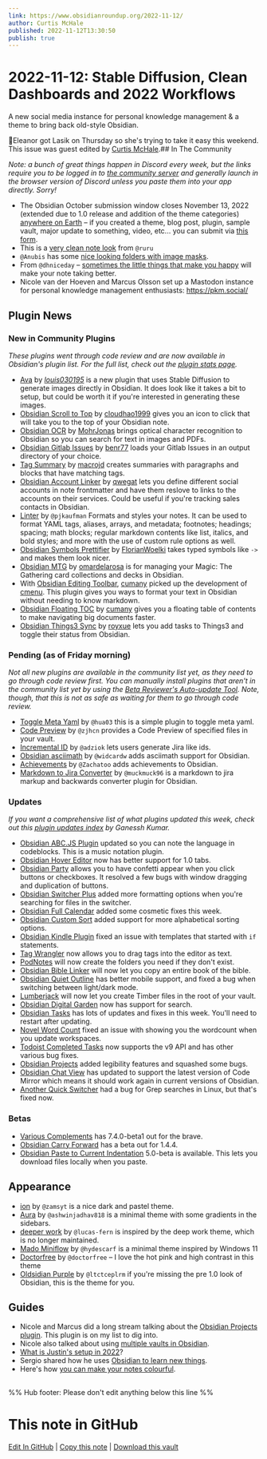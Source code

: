 ```yaml
---
link: https://www.obsidianroundup.org/2022-11-12/
author: Curtis McHale
published: 2022-11-12T13:30:50
publish: true
---
```


# 2022-11-12: Stable Diffusion, Clean Dashboards and 2022 Workflows
A new social media instance for personal knowledge management & a theme to bring back old-style Obsidian.

💎Eleanor got Lasik on Thursday so she's trying to take it easy this weekend. This issue was guest edited by [Curtis McHale](https://curtismchale.ca).## In The Community

_Note: a bunch of great things happen in Discord every week, but the links require you to be logged in to [the community server](https://obsidian.md/community) and generally launch in the browser version of Discord unless you paste them into your app directly. Sorry!_ 

* The Obsidian October submission window closes November 13, 2022 (extended due to 1.0 release and addition of the theme categories) [anywhere on Earth](https://en.wikipedia.org/wiki/Anywhere_on_Earth) – if you created a theme, blog post, plugin, sample vault, major update to something, video, etc... you can submit via [this form](https://airtable.com/shraMn6xDv4LwgRvA).
* This is a [very clean note look](https://discord.com/channels/686053708261228577/744933215063638183/1040346301331669012) from `@ruru`
* `@Anubis` has some [nice looking folders with image masks](https://discord.com/channels/686053708261228577/744933215063638183/1040069917728317450).
* From `@dhniceday` – [sometimes the little things that make you happy](https://discord.com/channels/686053708261228577/744933215063638183/1038941359081533440) will make your note taking better.
* Nicole van der Hoeven and Marcus Olsson set up a Mastodon instance for personal knowledge management enthusiasts: <https://pkm.social/>

## Plugin News

### New in Community Plugins

_These plugins went through code review and are now available in Obsidian's plugin list._ _For the full list, check out the [plugin stats page](https://obsidian-plugin-stats.vercel.app/new)._

* [Ava](https://github.com/louis030195/obsidian-ava) by [_louis030195_](https://github.com/louis030195) is a new plugin that uses Stable Diffusion to generate images directly in Obsidian. It does look like it takes a bit to setup, but could be worth it if you're interested in generating these images.
* [Obsidian Scroll to Top](https://github.com/cloudhao1999/obsidian-scroll-to-top-plugin) by [cloudhao1999](https://github.com/cloudhao1999) gives you an icon to click that will take you to the top of your Obsidian note.
* [Obsidian OCR](https://github.com/MohrJonas/obsidian-ocr) by [MohrJonas](https://github.com/MohrJonas) brings optical character recognition to Obsidian so you can search for text in images and PDFs.
* [Obsidian Gitlab Issues](https://github.com/benr77/obsidian-gitlab-issues) by [benr77](https://github.com/benr77) loads your Gitlab Issues in an output directory of your choice.
* [Tag Summary](https://github.com/macrojd/tag-summary) by [macrojd](https://github.com/macrojd) creates summaries with paragraphs and blocks that have matching tags.
* [Obsidian Account Linker](https://github.com/qwegat/Obsidian-Account-Linker) by [qwegat](https://github.com/qwegat) lets you define different social accounts in note frontmatter and have them reslove to links to the accounts on their services. Could be useful if you're tracking sales contacts in Obsidian.
* [Linter](https://github.com/platers/obsidian-linter) by `@pjkaufman` Formats and styles your notes. It can be used to format YAML tags, aliases, arrays, and metadata; footnotes; headings; spacing; math blocks; regular markdown contents like list, italics, and bold styles; and more with the use of custom rule options as well.
* [Obsidian Symbols Prettifier](https://github.com/FlorianWoelki/obsidian-symbols-prettifier) by [FlorianWoelki](https://github.com/FlorianWoelki) takes typed symbols like `->` and makes them look nicer.
* [Obsidian MTG](https://github.com/omardelarosa/obsidian-mtg) by [omardelarosa](https://github.com/omardelarosa) is for managing your Magic: The Gathering card collections and decks in Obsidian.
* With [Obsidian Editing Toolbar](https://github.com/cumany/obsidian-editing-toolbar), [cumany](https://github.com/cumany) picked up the development of [cmenu](https://github.com/chetachiezikeuzor/cMenu-Plugin). This plugin gives you ways to format your text in Obsidian without needing to know markdown.
* [Obsidian Floating TOC](https://github.com/cumany/obsidian-floating-toc-plugin) by [cumany](https://github.com/cumany) gives you a floating table of contents to make navigating big documents faster.
* [Obsidian Things3 Sync](https://github.com/royxue/obsidian-things3-sync) by [royxue](https://github.com/royxue) lets you add tasks to Things3 and toggle their status from Obsidian.

### Pending (as of Friday morning)

_Not all new plugins are available in the community list yet, as they need to go through code review first. You can manually install plugins that aren't in the community list yet by using the [Beta Reviewer's Auto-update Tool](https://github.com/TfTHacker/obsidian42-brat). Note, though, that this is not as safe as waiting for them to go through code review._

* [Toggle Meta Yaml](https://github.com/hua03/obsidian-toggle-meta-yaml-plugin) by `@hua03` this is a simple plugin to toggle meta yaml.
* [Code Preview](https://github.com/zjhcn/obsidian-code-preview) by `@zjhcn` provides a Code Preview of specified files in your vault.
* [Incremental ID](https://github.com/adziok/obsidian-incremental-id) by `@adziok` lets users generate Jira like ids.
* [Obsidian asciimath](https://github.com/widcardw/obsidian-asciimath) by `@widcardw` adds asciimath support for Obsidian.
* [Achievements](https://github.com/Zachatoo/obsidian-achievements) by `@Zachatoo` adds achievements to Obsidian.
* [Markdown to Jira Converter](https://github.com/muckmuck96/obsidian-md-to-jira) by `@muckmuck96` is a markdown to jira markup and backwards converter plugin for Obsidian.

### Updates

_If you want a comprehensive list of what plugins updated this week, check out this [plugin updates index](https://obsidian-plugin-stats.vercel.app/updates) by Ganessh Kumar._

* [Obsidian ABC.JS Plugin](https://github.com/abcjs-music/obsidian-plugin-abcjs) updated so you can note the language in codeblocks. This is a music notation plugin.
* [Obsidian Hover Editor](https://github.com/nothingislost/obsidian-hover-editor) now has better support for 1.0 tabs.
* [Obsidian Party](https://github.com/shap-po/obsidian-party) allows you to have confetti appear when you click buttons or checkboxes. It resolved a few bugs with window dragging and duplication of buttons.
* [Obsidian Switcher Plus](https://github.com/darlal/obsidian-switcher-plus/releases) added more formatting options when you're searching for files in the switcher.
* [Obsidian Full Calendar](https://github.com/davish/obsidian-full-calendar/releases) added some cosmetic fixes this week.
* [Obsidian Custom Sort](https://github.com/SebastianMC/obsidian-custom-sort/releases) added support for more alphabetical sorting options.
* [Obsidian Kindle Plugin](https://github.com/hadynz/obsidian-kindle-plugin/releases) fixed an issue with templates that started with `if` statements.
* [Tag Wrangler](https://github.com/pjeby/tag-wrangler/releases) now allows you to drag tags into the editor as text.
* [PodNotes](https://github.com/chhoumann/podnotes/releases) will now create the folders you need if they don't exist.
* [Obsidian Bible Linker](https://github.com/kuchejak/obsidian-bible-linker-plugin/releases) will now let you copy an entire book of the bible.
* [Obsidian Quiet Outline](https://github.com/guopenghui/obsidian-quiet-outline/releases) has better mobile support, and fixed a bug when switching between light/dark mode.
* [Lumberjack](https://github.com/ryanjamurphy/lumberjack-obsidian/releases) will now let you create Timber files in the root of your vault.
* [Obsidian Digital Garden](https://github.com/oleeskild/obsidian-digital-garden/releases) now has support for search.
* [Obsidian Tasks](https://github.com/obsidian-tasks-group/obsidian-tasks/releases) has lots of updates and fixes in this week. You'll need to restart after updating.
* [Novel Word Count](https://github.com/isaaclyman/novel-word-count-obsidian/releases) fixed an issue with showing you the wordcount when you update workspaces.
* [Todoist Completed Tasks](https://github.com/Ledaryy/obsidian-todoist-completed-tasks/releases) now supports the v9 API and has other various bug fixes.
* [Obsidian Projects](https://github.com/marcusolsson/obsidian-projects/releases) added legibility features and squashed some bugs.
* [Obsidian Chat View](https://github.com/adifyr/obsidian-chat-view/releases) has updated to support the latest version of Code Mirror which means it should work again in current versions of Obsidian.
* [Another Quick Switcher](https://github.com/tadashi-aikawa/obsidian-another-quick-switcher/releases) had a bug for Grep searches in Linux, but that's fixed now.

### Betas

* [Various Complements](https://github.com/tadashi-aikawa/obsidian-various-complements-plugin/releases/tag/7.4.0-beta1) has 7.4.0-beta1 out for the brave.
* [Obsidian Carry Forward](https://github.com/jglev/obsidian-carry-forward/releases) has a beta out for 1.4.4.
* [Obsidian Paste to Current Indentation](https://github.com/jglev/obsidian-paste-to-current-indentation/releases) 5.0-beta is available. This lets you download files locally when you paste.

## Appearance

* [ion](https://github.com/zamsyt/obsidian-ion) by `@zamsyt` is a nice dark and pastel theme.
* [Aura](https://github.com/ashwinjadhav818/obsidian-aura) by `@ashwinjadhav818` is a minimal theme with some gradients in the sidebars.
* [deeper work](https://github.com/lucas-fern/obsidian-deeper-work-theme) by `@lucas-fern` is inspired by the deep work theme, which is no longer maintained.
* [Mado Miniflow](https://github.com/hydescarf/Obsidian-Theme-Mado-11) by `@hydescarf` is a minimal theme inspired by Windows 11
* [Doctorfree](https://github.com/doctorfree/Obsidian-Doctorfree) by `@doctorfree` – I love the hot pink and high contrast in this theme
* [Oldsidian Purple](https://github.com/ltctceplrm/oldsidian-purple) by `@ltctceplrm` if you're missing the pre 1.0 look of Obsidian, this is the theme for you.

## Guides

* Nicole and Marcus did a long stream talking about the [Obsidian Projects plugin](https://www.youtube.com/watch?v=LdaMe2rzAW8&t=326s). This plugin is on my list to dig into.
* Nicole also talked about using [multiple vaults in Obsidian](https://www.youtube.com/watch?v=IV3PHeyCHvc).
* [What is Justin's setup in 2022](https://www.youtube.com/watch?v=UBDIevN_iZk&list=WL&index=5)?
* Sergio shared how he uses [Obsidian to learn new things](https://www.youtube.com/watch?v=DwSNZEW6jCU&list=WL&index=2).
* Here's how [you can make your notes colourful](https://www.youtube.com/watch?v=sBDkNXLRSFw&list=WL&index=3).

## 


%% Hub footer: Please don't edit anything below this line %%

# This note in GitHub

<span class="git-footer">[Edit In GitHub](https://github.dev/obsidian-community/obsidian-hub/blob/main/01%20-%20Community/Obsidian%20Roundup/2022-11-12%20Stable%20Diffusion%2C%20Clean%20Dashboards%20and%202022%20Workflows.md "git-hub-edit-note") | [Copy this note](https://raw.githubusercontent.com/obsidian-community/obsidian-hub/main/01%20-%20Community/Obsidian%20Roundup/2022-11-12%20Stable%20Diffusion%2C%20Clean%20Dashboards%20and%202022%20Workflows.md "git-hub-copy-note") | [Download this vault](https://github.com/obsidian-community/obsidian-hub/archive/refs/heads/main.zip "git-hub-download-vault") </span>
